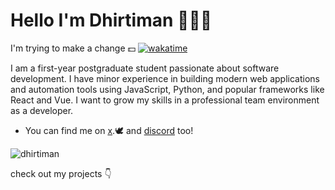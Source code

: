 # Hello  I'm Dhirtiman 🙋🏽‍♂️
I'm trying to make a change 💵
[![wakatime](https://wakatime.com/badge/user/80b5c61e-9eb3-4a4b-a6bc-1ac89c91f141.svg)](https://wakatime.com/@80b5c61e-9eb3-4a4b-a6bc-1ac89c91f141)


I am a first-year postgraduate student passionate about software development. I have minor experience in building modern web applications and automation tools using JavaScript, Python, and popular frameworks like React and Vue. 
I want to grow my skills in a professional team environment as a developer.



- You can find me on [x](https://twitter.com/dhirtiman).🕊 and [discord](https://discord.gg/Fpb62YKY) too!






<p>
<img align="down" src="https://github-readme-stats.vercel.app/api/top-langs?username=dhirtiman&show_icons=true&locale=en&layout=compact" alt="dhirtiman" />
</p>

check out my projects 👇